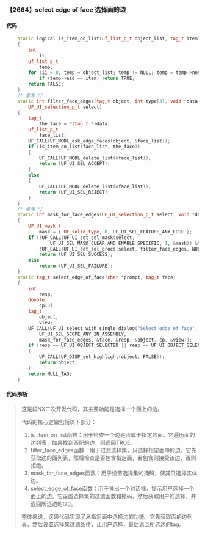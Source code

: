 ### 【2664】select edge of face 选择面的边

#### 代码

```cpp
    static logical is_item_on_list(uf_list_p_t object_list, tag_t item)  
    {  
        int  
            ii;  
        uf_list_p_t  
            temp;  
        for (ii = 0, temp = object_list; temp != NULL; temp = temp->next, ii++)  
            if (temp->eid == item) return TRUE;  
        return FALSE;  
    }  
    /* 里海 */  
    static int filter_face_edges(tag_t object, int type[3], void *data,  
        UF_UI_selection_p_t select)  
    {  
        tag_t  
            the_face = *(tag_t *)data;  
        uf_list_p_t  
            face_list;  
        UF_CALL(UF_MODL_ask_edge_faces(object, &face_list));  
        if (is_item_on_list(face_list, the_face))  
        {  
            UF_CALL(UF_MODL_delete_list(&face_list));  
            return (UF_UI_SEL_ACCEPT);  
        }  
        else  
        {  
            UF_CALL(UF_MODL_delete_list(&face_list));  
            return (UF_UI_SEL_REJECT);  
        }  
    }  
    /* 里海 */  
    static int mask_for_face_edges(UF_UI_selection_p_t select, void *data)  
    {  
        UF_UI_mask_t  
            mask = { UF_solid_type, 0, UF_UI_SEL_FEATURE_ANY_EDGE };  
        if (!UF_CALL(UF_UI_set_sel_mask(select,  
                UF_UI_SEL_MASK_CLEAR_AND_ENABLE_SPECIFIC, 1, &mask)) &&  
            !UF_CALL(UF_UI_set_sel_procs(select, filter_face_edges, NULL, data)))  
            return (UF_UI_SEL_SUCCESS);  
        else  
            return (UF_UI_SEL_FAILURE);  
    }  
    static tag_t select_edge_of_face(char *prompt, tag_t face)  
    {  
        int  
            resp;  
        double  
            cp[3];  
        tag_t  
            object,  
            view;  
        UF_CALL(UF_UI_select_with_single_dialog("Select edge of face", prompt,  
            UF_UI_SEL_SCOPE_ANY_IN_ASSEMBLY,  
            mask_for_face_edges, &face, &resp, &object, cp, &view));  
        if (resp == UF_UI_OBJECT_SELECTED || resp == UF_UI_OBJECT_SELECTED_BY_NAME)  
        {  
            UF_CALL(UF_DISP_set_highlight(object, FALSE));  
            return object;  
        }  
        return NULL_TAG;  
    }

```

#### 代码解析

> 这是段NX二次开发代码，其主要功能是选择一个面上的边。
>
> 代码的核心逻辑包括以下部分：
>
> 1. is_item_on_list函数：用于检查一个边是否属于指定的面。它遍历面的边列表，如果找到匹配的边，则返回TRUE。
> 2. filter_face_edges函数：用于过滤选择集，只选择指定面中的边。它先获取边的面列表，然后检查是否包含指定面，若包含则接受该边，否则拒绝。
> 3. mask_for_face_edges函数：用于设置选择集的掩码，使其只选择实体边。
> 4. select_edge_of_face函数：用于弹出一个对话框，提示用户选择一个面上的边。它设置选择集的过滤函数和掩码，然后获取用户的选择，并返回所选边的tag。
>
> 整体来说，这段代码实现了从指定面中选择边的功能。它先获取面的边列表，然后设置选择集过滤条件，让用户选择，最后返回所选边的tag。
>
